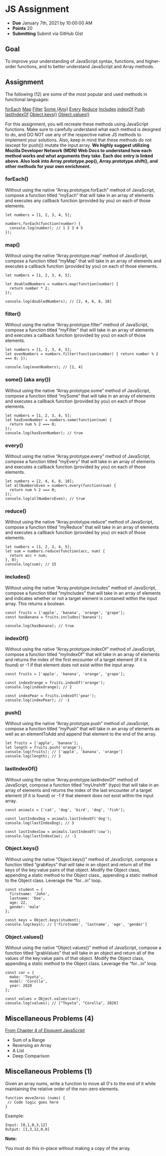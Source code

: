 # JS Assignment

- **Due** January 7th, 2021 by 10:00:00 AM
- **Points** 20
- **Submitting** Submit via GitHub Gist

## Goal

To improve your understanding of JavaScript syntax, functions, and higher-order functions, and to better understand JavaScript and Array methods.

## Assignment

The following (12) are some of the most popular and used methods in functional languages:

[forEach](https://developer.mozilla.org/en-US/docs/Web/JavaScript/Reference/Global_Objects/Array/forEach)
[Map](https://developer.mozilla.org/en-US/docs/Web/JavaScript/Reference/Global_Objects/Array/map)
[Filter](https://developer.mozilla.org/en-US/docs/Web/JavaScript/Reference/Global_Objects/Array/filter)
[Some (Any)](https://developer.mozilla.org/en-US/docs/Web/JavaScript/Reference/Global_Objects/Array/some)
[Every](https://developer.mozilla.org/en-US/docs/Web/JavaScript/Reference/Global_Objects/Array/every)
[Reduce](https://developer.mozilla.org/en-US/docs/Web/JavaScript/Reference/Global_Objects/Array/reduce)
[Includes](https://developer.mozilla.org/en-US/docs/Web/JavaScript/Reference/Global_Objects/Array/includes)
[indexOf](https://developer.mozilla.org/en-US/docs/Web/JavaScript/Reference/Global_Objects/Array/indexOf)
[Push](https://developer.mozilla.org/en-US/docs/Web/JavaScript/Reference/Global_Objects/Array/push)
[lastIndexOf](https://developer.mozilla.org/en-US/docs/Web/JavaScript/Reference/Global_Objects/Array/lastIndexOf)
[Object.keys()](https://developer.mozilla.org/en-US/docs/Web/JavaScript/Reference/Global_Objects/Object/keys)
[Object.values()](https://developer.mozilla.org/en-US/docs/Web/JavaScript/Reference/Global_Objects/Object/values)

For this assignment, you will recreate these methods using JavaScript functions. Make sure to carefully understand what each method is designed to do, and DO NOT use any of the respective native JS methods to implement your solutions. Also, keep in mind that these methods do not (except for push()) mutate the input array. **We highly suggest utilizing Mozilla Developer Network (MDN) Web Docs to understand how each method works and what arguments they take. Each doc entry is linked above. Also look into Array.prototype.pop(), Array.prototype.shift(), and other methods for your own enrichment.**

### forEach()

Without using the native “Array.prototype.forEach” method of JavaScript, compose a function titled “myEach” that will take in an array of elements and executes any callback function (provided by you) on each of those elements.

```
let numbers = [1, 2, 3, 4, 5];

numbers.forEach(function(number) {
  console.log(number); // 1 2 3 4 5
});
```

### map()

Without using the native “Array.prototype.map” method of JavaScript, compose a function titled “myMap” that will take in an array of elements and executes a callback function (provided by you) on each of those elements.

```
let numbers = [1, 2, 3, 4, 5];

let doubledNumbers = numbers.map(function(number) {
  return number * 2;
});

console.log(doubledNumbers); // [2, 4, 6, 8, 10]
```

### filter()

Without using the native “Array.prototype.filter” method of JavaScript, compose a function titled “myFilter” that will take in an array of elements and executes a callback function (provided by you) on each of those elements.

```
let numbers = [1, 2, 3, 4, 5];
let evenNumbers = numbers.filter(function(number) { return number % 2 === 0; });

console.log(evenNumbers); // [2, 4]
```

### some() (aka any())

Without using the native “Array.prototype.some” method of JavaScript, compose a function titled “mySome” that will take in an array of elements and executes a callback function (provided by you) on each of those elements.

```
let numbers = [1, 2, 3, 4, 5];
let hasEvenNumber = numbers.some(function(num) {
  return num % 2 === 0;
});
console.log(hasEvenNumber); // true
```

### every()

Without using the native “Array.prototype.every” method of JavaScript, compose a function titled “myEvery” that will take in an array of elements and executes a callback function (provided by you) on each of those elements.

```
let numbers = [2, 4, 6, 8, 10];
let allNumbersEven = numbers.every(function(num) {
  return num % 2 === 0;
});
console.log(allNumbersEven); // true
```

### reduce()

Without using the native “Array.prototype.reduce” method of JavaScript, compose a function titled “myReduce” that will take in an array of elements and executes a callback function (provided by you) on each of those elements.

```
let numbers = [1, 2, 3, 4, 5];
let sum = numbers.reduce(function(acc, num) {
  return acc + num;
}, 0);
console.log(sum); // 15
```

### includes()

Without using the native “Array.prototype.includes” method of JavaScript, compose a function titled “myIncludes” that will take in an array of elements and indicates whether or not a target element is contained within the input array. This returns a boolean.

```
const fruits = ['apple', 'banana', 'orange', 'grape'];
const hasBanana = fruits.includes('banana');

console.log(hasBanana); // true
```

### indexOf()

Without using the native “Array.prototype.indexOf” method of JavaScript, compose a function titled “myIndexOf” that will take in an array of elements and returns the index of the first encounter of a target element (if it is found) or -1 if that element does not exist within the input array.

```
const fruits = ['apple', 'banana', 'orange', 'grape'];

const indexOrange = fruits.indexOf('orange');
console.log(indexOrange); // 2

const indexPear = fruits.indexOf('pear');
console.log(indexPear); // -1
```

### push()

Without using the native “Array.prototype.push” method of JavaScript, compose a function titled “myPush” that will take in an array of elements as well as an elementToAdd and append that element to the end of the array.

```
let fruits = ['apple', 'banana'];
let length = fruits.push('orange');
console.log(fruits); // ['apple', 'banana', 'orange']
console.log(length); // 3
```

### lastIndexOf()

Without using the native “Array.prototype.lastIndexOf” method of JavaScript, compose a function titled “myUnshift” (typo) that will take in an array of elements and returns the index of the last encounter of a target element (if it is found) or -1 if that element does not exist within the input array.

```
const animals = ['cat', 'dog', 'bird', 'dog', 'fish'];

const lastIndexDog = animals.lastIndexOf('dog');
console.log(lastIndexDog); // 3

const lastIndexCow = animals.lastIndexOf('cow');
console.log(lastIndexCow); // -1
```

### Object.keys()

Without using the native “Object.keys()” method of JavaScript, compose a function titled “grabKeys” that will take in an object and return all of the keys of the key:value pairs of that object. Modify the Object class, appending a static method to the Object class., appending a static method to the Object class. Leverage the “for...in” loop.

```
const student = {
  firstname: 'John',
  lastname: 'Doe',
  age: 22,
  gender: 'male'
};

const keys = Object.keys(student);
console.log(keys); // ['firstname', 'lastname', 'age', 'gender']
```

### Object.values()

Without using the native “Object.values()” method of JavaScript, compose a function titled “grabValues” that will take in an object and return all of the values of the key:value pairs of that object. Modify the Object class, appending a static method to the Object class. Leverage the “for...in” loop.

```
const car = {
  make: 'Toyota',
  model: 'Corolla',
  year: 2020
};

const values = Object.values(car);
console.log(values); // ["Toyota", "Corolla", 2020]
```

## Miscellaneous Problems (4)

[From Chapter 4 of Eloquent JavaScript](https://eloquentjavascript.net/04_data.html)

- Sum of a Range
- Reversing an Array
- A List
- Deep Comparison

## Miscellaneous Problems (1)

Given an array nums, write a function to move all 0's to the end of it while maintaining the relative order of the non-zero elements.

```
function moveZeros (nums) {
 // Code logic goes here
}
```

Example:

```
Input: [0,1,0,3,12]
Output: [1,3,12,0,0]
```

**Note:**

You must do this in-place without making a copy of the array.
